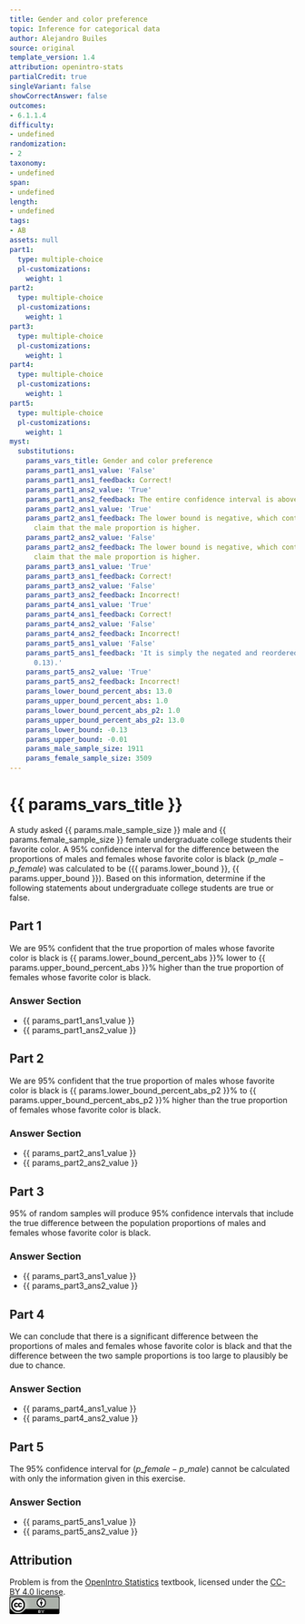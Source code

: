 ```yaml
---
title: Gender and color preference
topic: Inference for categorical data
author: Alejandro Builes
source: original
template_version: 1.4
attribution: openintro-stats
partialCredit: true
singleVariant: false
showCorrectAnswer: false
outcomes:
- 6.1.1.4
difficulty:
- undefined
randomization:
- 2
taxonomy:
- undefined
span:
- undefined
length:
- undefined
tags:
- AB
assets: null
part1:
  type: multiple-choice
  pl-customizations:
    weight: 1
part2:
  type: multiple-choice
  pl-customizations:
    weight: 1
part3:
  type: multiple-choice
  pl-customizations:
    weight: 1
part4:
  type: multiple-choice
  pl-customizations:
    weight: 1
part5:
  type: multiple-choice
  pl-customizations:
    weight: 1
myst:
  substitutions:
    params_vars_title: Gender and color preference
    params_part1_ans1_value: 'False'
    params_part1_ans1_feedback: Correct!
    params_part1_ans2_value: 'True'
    params_part1_ans2_feedback: The entire confidence interval is above 0.
    params_part2_ans1_value: 'True'
    params_part2_ans1_feedback: The lower bound is negative, which contradicts the
      claim that the male proportion is higher.
    params_part2_ans2_value: 'False'
    params_part2_ans2_feedback: The lower bound is negative, which contradicts the
      claim that the male proportion is higher.
    params_part3_ans1_value: 'True'
    params_part3_ans1_feedback: Correct!
    params_part3_ans2_value: 'False'
    params_part3_ans2_feedback: Incorrect!
    params_part4_ans1_value: 'True'
    params_part4_ans1_feedback: Correct!
    params_part4_ans2_value: 'False'
    params_part4_ans2_feedback: Incorrect!
    params_part5_ans1_value: 'False'
    params_part5_ans1_feedback: 'It is simply the negated and reordered values: (0.01,
      0.13).'
    params_part5_ans2_value: 'True'
    params_part5_ans2_feedback: Incorrect!
    params_lower_bound_percent_abs: 13.0
    params_upper_bound_percent_abs: 1.0
    params_lower_bound_percent_abs_p2: 1.0
    params_upper_bound_percent_abs_p2: 13.0
    params_lower_bound: -0.13
    params_upper_bound: -0.01
    params_male_sample_size: 1911
    params_female_sample_size: 3509
---
```

# {{ params_vars_title }}
A study asked {{ params.male_sample_size }} male and {{ params.female_sample_size }} female undergraduate college students their favorite color. A 95% confidence interval for the difference between the proportions of males and females whose favorite color is black $(p\_{male} - p\_{female})$ was calculated to be ({{ params.lower_bound }}, {{ params.upper_bound }}).
Based on this information, determine if the following statements about undergraduate college students are true or false.

## Part 1

We are 95% confident that the true proportion of males whose favorite color is black is {{ params.lower_bound_percent_abs }}% lower to {{ params.upper_bound_percent_abs }}% higher than the true proportion of females whose favorite color is black.

### Answer Section

- {{ params_part1_ans1_value }}
- {{ params_part1_ans2_value }}

## Part 2

We are 95% confident that the true proportion of males whose favorite color is black is {{ params.lower_bound_percent_abs_p2 }}% to {{ params.upper_bound_percent_abs_p2 }}% higher than the true proportion of females whose favorite color is black.

### Answer Section

- {{ params_part2_ans1_value }}
- {{ params_part2_ans2_value }}

## Part 3

95% of random samples will produce 95% confidence intervals that include the true difference between the population proportions of males and females whose favorite color is black.

### Answer Section

- {{ params_part3_ans1_value }}
- {{ params_part3_ans2_value }}

## Part 4

We can conclude that there is a significant difference between the proportions of males and females whose favorite color is black and that the difference between the two sample proportions is too large to plausibly be due to chance.

### Answer Section

- {{ params_part4_ans1_value }}
- {{ params_part4_ans2_value }}

## Part 5

The 95% confidence interval for $(p\_{female} - p\_{male})$ cannot be calculated with only the information given in this exercise.

### Answer Section

- {{ params_part5_ans1_value }}
- {{ params_part5_ans2_value }}

## Attribution

Problem is from the [OpenIntro Statistics](https://openintro.org/book/os/) textbook, licensed under the [CC-BY 4.0 license](https://creativecommons.org/licenses/by/4.0/).<br>![Image representing the Creative Commons 4.0 BY license.](https://raw.githubusercontent.com/firasm/bits/master/by.png)
